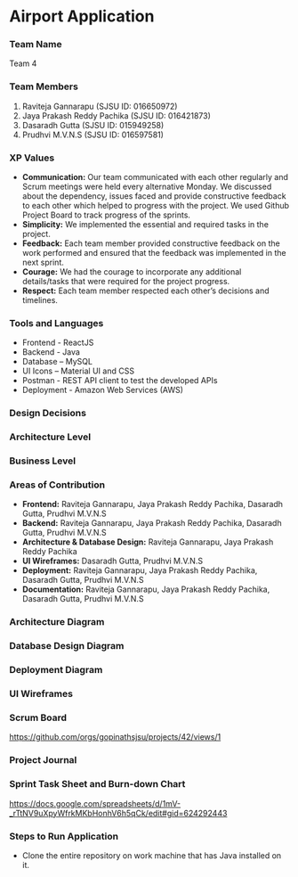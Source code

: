 
# Airport Application

### Team Name
Team 4

### Team Members
1. Raviteja Gannarapu (SJSU ID: 016650972)
2. Jaya Prakash Reddy Pachika (SJSU ID: 016421873)
3. Dasaradh Gutta (SJSU ID: 015949258)
4. Prudhvi M.V.N.S (SJSU ID: 016597581)

### XP Values
- **Communication:**  Our team communicated with each other regularly and Scrum meetings were held every alternative Monday. We discussed about the dependency, issues faced and provide constructive feedback to each other which helped to progress with the project. We used Github Project Board to track progress of the sprints.
- **Simplicity:** We implemented the essential and required tasks in the project.
- **Feedback:** Each team member provided constructive feedback on the work performed and ensured that the feedback was implemented in the next sprint.
- **Courage:** We had the courage to incorporate any additional details/tasks that were required for the project progress.
- **Respect:** Each team member respected each other’s decisions and timelines.

### Tools and Languages
- Frontend - ReactJS
- Backend - Java
- Database – MySQL
- UI Icons – Material UI and CSS
- Postman - REST API client to test the developed APIs
- Deployment - Amazon Web Services (AWS)

### Design Decisions

### Architecture Level

### Business Level 


### Areas of Contribution
- **Frontend:** Raviteja Gannarapu, Jaya Prakash Reddy Pachika, Dasaradh Gutta, Prudhvi M.V.N.S
- **Backend:** Raviteja Gannarapu, Jaya Prakash Reddy Pachika, Dasaradh Gutta, Prudhvi M.V.N.S
- **Architecture & Database Design:** Raviteja Gannarapu, Jaya Prakash Reddy Pachika
- **UI Wireframes:** Dasaradh Gutta, Prudhvi M.V.N.S
- **Deployment:** Raviteja Gannarapu, Jaya Prakash Reddy Pachika, Dasaradh Gutta, Prudhvi M.V.N.S
- **Documentation:** Raviteja Gannarapu, Jaya Prakash Reddy Pachika, Dasaradh Gutta, Prudhvi M.V.N.S


### Architecture Diagram


### Database Design Diagram


### Deployment Diagram


### UI Wireframes


### Scrum Board
https://github.com/orgs/gopinathsjsu/projects/42/views/1



### Project Journal


### Sprint Task Sheet and Burn-down Chart
https://docs.google.com/spreadsheets/d/1mV-_rTtNV9uXpyWfrkMKbHonhV6h5qCk/edit#gid=624292443


### Steps to Run Application
- Clone the entire repository on work machine that has Java installed on it.




